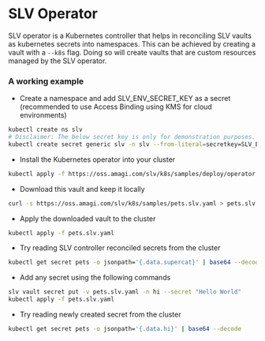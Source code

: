 # SLV Operator
SLV operator is a Kubernetes controller that helps in reconciling SLV vaults as kubernetes secrets into namespaces. This can be achieved by creating a vault with a `--k8s` flag. Doing so will create vaults that are custom resources managed by the SLV operator.

### A working example
- Create a namespace and add SLV_ENV_SECRET_KEY as a secret (recommended to use Access Binding using KMS for cloud environments)
```sh
kubectl create ns slv
# Disclaimer: The below secret key is only for demonstration purposes. Please avoid using it in production.
kubectl create secret generic slv -n slv --from-literal=secretkey=SLV_ESK_AEAEKAAATI5CXB7QMFSUGY4RUT6UTUSK7SGMIECTJKRTQBFY6BN5ZV5M5XGF6DWLV2RVCJJSMXH43DJ6A5TK7Y6L6PYEMCDGQRBX46GUQPUIYUQ
```
- Install the Kubernetes operator into your cluster
```sh
kubectl apply -f https://oss.amagi.com/slv/k8s/samples/deploy/operator.yaml
```
- Download this vault and keep it locally
```sh
curl -s https://oss.amagi.com/slv/k8s/samples/pets.slv.yaml > pets.slv.yaml
```
- Apply the downloaded vault to the cluster
```sh
kubectl apply -f pets.slv.yaml
```
- Try reading SLV controller reconciled secrets from the cluster
```sh
kubectl get secret pets -o jsonpath='{.data.supercat}' | base64 --decode
```
- Add any secret using the following commands
```sh
slv vault secret put -v pets.slv.yaml -n hi --secret "Hello World"
kubectl apply -f pets.slv.yaml
```
- Try reading newly created secret from the cluster
```sh
kubectl get secret pets -o jsonpath='{.data.hi}' | base64 --decode
```